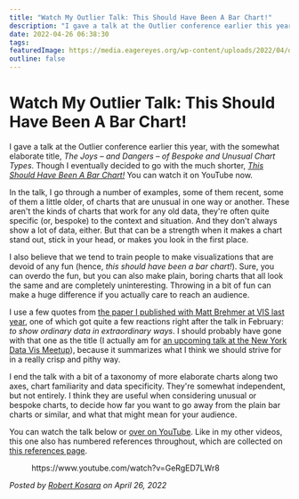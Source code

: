 ```yaml
---
title: "Watch My Outlier Talk: This Should Have Been A Bar Chart!"
description: "I gave a talk at the Outlier conference earlier this year, with the somewhat elaborate title, The Joys – and Dangers – of Bespoke and Unusual Chart Types. Though I eventually decided to go with the much shorter, This Should Have Been A Bar Chart! You can watch it on YouTube now."
date: 2022-04-26 06:38:30
tags: 
featuredImage: https://media.eagereyes.org/wp-content/uploads/2022/04/outlier-talk.png
outline: false
---
```


# Watch My Outlier Talk: This Should Have Been A Bar Chart!

I gave a talk at the Outlier conference earlier this year, with the somewhat elaborate title, <em>The Joys – and Dangers – of Bespoke and Unusual Chart Types</em>. Though I eventually decided to go with the much shorter, <em><a href="https://www.youtube.com/watch?v=GeRgED7LWr8">This Should Have Been A Bar Chart!</a></em> You can watch it on YouTube now.

In the talk, I go through a number of examples, some of them recent, some of them a little older, of charts that are unusual in one way or another. These aren't the kinds of charts that work for any old data, they're often quite specific (or, bespoke) to the context and situation. And they don't always show a lot of data, either. But that can be a strength when it makes a chart stand out, stick in your head, or makes you look in the first place.

I also believe that we tend to train people to make visualizations that are devoid of any fun (hence, <em>this should have been a bar chart!</em>). Sure, you can overdo the fun, but you can also make plain, boring charts that all look the same and are completely uninteresting. Throwing in a bit of fun can make a huge difference if you actually care to reach an audience.

I use a few quotes from <a href="https://eagereyes.org/blog/2021/paper-from-jam-session-to-recital-synchronous-communication-and-collaboration-around-data-in-organizations" data-type="post" data-id="97732">the paper I published with Matt Brehmer at VIS last year</a>, one of which got quite a few reactions right after the talk in February: <em>to show ordinary data in extraordinary ways</em>. I should probably have gone with that one as the title (I actually am for <a href="https://www.meetup.com/DataVisualization/events/285428471/">an upcoming talk at the New York Data Vis Meetup</a>), because it summarizes what I think we should strive for in a really crisp and pithy way.

I end the talk with a bit of a taxonomy of more elaborate charts along two axes, chart familiarity and data specificity. They're somewhat independent, but not entirely. I think they are useful when considering unusual or bespoke charts, to decide how far you want to go away from the plain bar charts or similar, and what that might mean for your audience.

You can watch the talk below or <a href="https://www.youtube.com/watch?v=GeRgED7LWr8">over on YouTube</a>. Like in my other videos, this one also has numbered references throughout, which are collected on <a href="https://eagereyes.org/outlier22" data-type="page" data-id="98215">this references page</a>.

<figure class="wp-block-embed is-type-video is-provider-youtube wp-block-embed-youtube wp-embed-aspect-16-9 wp-has-aspect-ratio"><div class="wp-block-embed__wrapper">
https://www.youtube.com/watch?v=GeRgED7LWr8
</div></figure>


_Posted by <a href="/about">Robert Kosara</a> on April 26, 2022_



